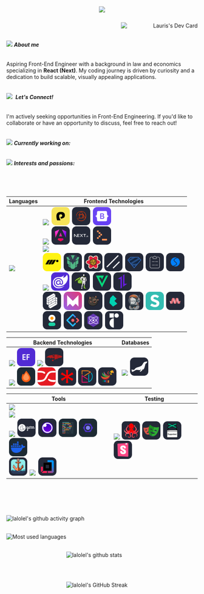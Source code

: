 <h1 align="center">
      <img src="assets/bannergit.PNG" width="700">  <br>
</h1>

<a align="right" href="https://app.daily.dev/lalolel"><img align="right" src="https://api.daily.dev/devcards/v2/ViPfCjkOIeySyy17CJe7q.png?type=default&r=n2r" width="40%" alt="Lauris's Dev Card"/></a>


<br />

                                                                                                                                                                                                                                                                                                                                          
<br />

<img src="https://media.giphy.com/media/SuMDGykHJRisZX5B3p/giphy.gif?cid=ecf05e47ig7gchgx59anj4cspf87v0cgowrcxi0i99atkpak&ep=v1_stickers_related&rid=giphy.gif&ct=s" width="80">&nbsp;***About me***  <br>
<br />
<br />
Aspiring Front-End Engineer with a background in law and economics specializing in **React (Next)**.  My coding journey is driven by curiosity and a dedication to build scalable, visually appealing applications. <br>
<br />
<br />
<img src="https://i.giphy.com/14APLG463ouIBK5J4W.webp" width="80">&nbsp; ***Let's Connect!***  <br>
<br />
<br />
I'm actively seeking opportunities in Front-End Engineering. If you'd like to collaborate or have an opportunity to discuss, feel free to reach out! <br>
<br />
<br />
<img src="https://media2.giphy.com/media/zbUo2XYK8OjAtQQw6v/200.webp" width="60">&nbsp;***Currently working on:***  <br>
<br />
<br />
<img src="https://i.giphy.com/sKronBysxbFnAtWpyg.webp" width="60">&nbsp;***Interests and passions:***  <br>

<br />
<br />
<br />



| **Languages** | **Frontend Technologies** |
| --- | --- |
| <img src="https://skillicons.dev/icons?i=js,ts,cs,html,css,bash" /> | <div align="left"><img src="https://skillicons.dev/icons?i=react,sass,vue,pinia" />&hairsp;&hairsp;&hairsp;&hairsp;&hairsp;<img width="48px" height="48px" src="https://raw.githubusercontent.com/Edanriell/Edanriell/main/assets/icons/PandaCss.svg"/>&hairsp;&hairsp;&hairsp;&hairsp;&hairsp;<img width="48px" height="48px" src="https://raw.githubusercontent.com/Edanriell/Edanriell/main/assets/icons/PostCSS-Dark.svg" />&hairsp;&hairsp;&hairsp;&hairsp;&hairsp;<img width="48px" height="48px" src="https://raw.githubusercontent.com/lalolel/lalolel/main/assets/icons/Bootstrap.svg" /></div><div align="left"><img src="https://skillicons.dev/icons?i=styledcomponents,tailwind,materialui,threejs" />&hairsp;&hairsp;&hairsp;&hairsp;&hairsp;<img width="48px" height="48px" src="https://raw.githubusercontent.com/Edanriell/Edanriell/main/assets/icons/Angular-Dark.svg" />&hairsp;&hairsp;&hairsp;&hairsp;&hairsp;<img width="48px" height="48px" src="https://raw.githubusercontent.com/Edanriell/Edanriell/main/assets/icons/Next-Dark.svg" />&hairsp;&hairsp;&hairsp;&hairsp;&hairsp;<img width="48px" height="48px" src="https://raw.githubusercontent.com/Edanriell/Edanriell/main/assets/icons/FormKit-Dark.svg" /></div><div align="left"><img src="https://skillicons.dev/icons?i=svelte,astro,less,vuetify,remix,solidjs,jquery" /></div><div align="left"><img width="48px" height="48px" src="https://raw.githubusercontent.com/Edanriell/Edanriell/main/assets/icons/Motion.svg" />&hairsp;&hairsp;&hairsp;&hairsp;&hairsp;<img width="48px" height="48px" src="https://raw.githubusercontent.com/Edanriell/Edanriell/main/assets/icons/PrimeVue-Dark.svg" />&hairsp;&hairsp;&hairsp;&hairsp;&hairsp;<img width="48px" height="48px" src="https://raw.githubusercontent.com/Edanriell/Edanriell/main/assets/icons/ReactQuery-Dark.svg" />&hairsp;&hairsp;&hairsp;&hairsp;<img width="48px" height="48px" src="https://raw.githubusercontent.com/Edanriell/Edanriell/main/assets/icons/Shadcn-Dark.svg" />&hairsp;&hairsp;&hairsp;&hairsp;&hairsp;<img width="48px" height="48px" src="https://raw.githubusercontent.com/Edanriell/Edanriell/main/assets/icons/Zod-Dark.svg" />&hairsp;&hairsp;&hairsp;&hairsp;&hairsp;<img width="48px" height="48px" src="https://raw.githubusercontent.com/Edanriell/Edanriell/main/assets/icons/ReactHookForm-Dark.svg" />&hairsp;&hairsp;&hairsp;&hairsp;&hairsp;<img width="48px" height="48px" src="https://raw.githubusercontent.com/Edanriell/Edanriell/main/assets/icons/Swiper-Dark.svg" /></div><div align="left"><img src="https://skillicons.dev/icons?i=emotion,redux,nuxtjs" />&hairsp;&hairsp;&hairsp;&hairsp;<img width="48px" height="48px" src="https://raw.githubusercontent.com/Edanriell/Edanriell/main/assets/icons/Blazor.svg" />&hairsp;&hairsp;&hairsp;&hairsp;&hairsp;<img width="48px" height="48px" src="https://raw.githubusercontent.com/Edanriell/Edanriell/main/assets/icons/Gsap-Dark.svg" />&hairsp;&hairsp;&hairsp;&hairsp;&hairsp;&hairsp;<img width="48px" height="48px" src="https://raw.githubusercontent.com/Edanriell/Edanriell/main/assets/icons/VeeValidate-Dark.svg" />&hairsp;&hairsp;&hairsp;&hairsp;&hairsp;<img width="48px" height="48px" src="https://raw.githubusercontent.com/Edanriell/Edanriell/main/assets/icons/Axios-Dark.svg" /></div><div align="left"><img width="48px" height="48px" src="https://raw.githubusercontent.com/Edanriell/Edanriell/main/assets/icons/Formik-Dark.svg"/>&hairsp;&hairsp;&hairsp;&hairsp;&hairsp;<img width="48px" height="48px" src="https://raw.githubusercontent.com/Edanriell/Edanriell/main/assets/icons/FramerMotion.svg" />&hairsp;&hairsp;&hairsp;&hairsp;&hairsp;<img width="48px" height="48px" src="https://raw.githubusercontent.com/Edanriell/Edanriell/refs/heads/main/assets/icons/Zustand-Dark.svg" />&hairsp;&hairsp;&hairsp;&hairsp;<img width="48px" height="48px" src="https://raw.githubusercontent.com/Edanriell/Edanriell/refs/heads/main/assets/icons/Bulma-Dark.svg" />&hairsp;&hairsp;&hairsp;&hairsp;&hairsp;<img width="48px" height="48px" src="https://raw.githubusercontent.com/Edanriell/Edanriell/refs/heads/main/assets/icons/Foundation-Dark.svg" />&hairsp;&hairsp;&hairsp;&hairsp;&hairsp;<img width="48px" height="48px" src="https://raw.githubusercontent.com/Edanriell/Edanriell/refs/heads/main/assets/icons/SemanticUI.svg" />&hairsp;&hairsp;&hairsp;&hairsp;&hairsp;<img width="48px" height="48px" src="https://raw.githubusercontent.com/Edanriell/Edanriell/refs/heads/main/assets/icons/Materialize-Dark.svg" /></div><div><img width="48px" height="48px" src="https://raw.githubusercontent.com/Edanriell/Edanriell/refs/heads/main/assets/icons/DaisyUi-Dark.svg" />&hairsp;&hairsp;&hairsp;&hairsp;&hairsp;<img width="48px" height="48px" src="https://raw.githubusercontent.com/Edanriell/Edanriell/refs/heads/main/assets/icons/Ant-Design-Dark.svg" />&hairsp;&hairsp;&hairsp;&hairsp;&hairsp;<img width="48px" height="48px" src="https://raw.githubusercontent.com/Edanriell/Edanriell/refs/heads/main/assets/icons/Preact-Dark.svg" />&hairsp;&hairsp;&hairsp;&hairsp;&hairsp;<img width="48px" height="48px" src="https://raw.githubusercontent.com/Edanriell/Edanriell/refs/heads/main/assets/icons/Radix-Dark.svg" /></div> |

| **Backend Technologies** | **Databases** |
| --- | --- |
| <div align="left"><img src="https://skillicons.dev/icons?i=dotnet" />&hairsp;&hairsp;&hairsp;&hairsp;<img width="48px" height="48px" src="https://raw.githubusercontent.com/Edanriell/Edanriell/main/assets/icons/Ef-Core.svg" />&hairsp;&hairsp;&hairsp;&hairsp;<img src="https://skillicons.dev/icons?i=nodejs,express,nestjs,prisma" />&hairsp;&hairsp;&hairsp;&hairsp;<img width="48px" height="48px" src="https://raw.githubusercontent.com/Edanriell/Edanriell/main/assets/icons/Mongoose-Dark.svg" /></div><div><img src="https://skillicons.dev/icons?i=supabase,bun" />&hairsp;&hairsp;&hairsp;&hairsp;<img width="48px" height="48px" src="https://raw.githubusercontent.com/Edanriell/Edanriell/main/assets/icons/Hono-Dark.svg" />&hairsp;&hairsp;&hairsp;&hairsp;&hairsp;<img width="48px" height="48px" src="https://raw.githubusercontent.com/Edanriell/Edanriell/main/assets/icons/AutoMapper.svg" />&hairsp;&hairsp;&hairsp;&hairsp;<img width="48px" height="48px" src="https://raw.githubusercontent.com/Edanriell/Edanriell/main/assets/icons/FluentValidation-Dark.svg" />&hairsp;&hairsp;&hairsp;&hairsp;<img width="48px" height="48px" src="https://raw.githubusercontent.com/Edanriell/Edanriell/main/assets/icons/Dapper-Dark.svg" />&hairsp;&hairsp;&hairsp;&hairsp;<img width="48px" height="48px" src="https://raw.githubusercontent.com/Edanriell/Edanriell/main/assets/icons/Polly-Dark.svg" /></div> | <img src="https://skillicons.dev/icons?i=mongodb,mysql,postgres,sqlite" />&hairsp;&hairsp;&hairsp;&hairsp;&hairsp;<img width="48px" height="48px" src="https://raw.githubusercontent.com/Edanriell/Edanriell/main/assets/icons/MariaDB-Dark.svg"/> |

| **Tools** | **Testing** |
| --- | --- |
| <div align="left"><img src="https://skillicons.dev/icons?i=figma,ps,postman,vscode,visualstudio,github,git" /></div><div align="left"><img src="https://skillicons.dev/icons?i=webstorm,rider,idea,clion,azure,netlify,vercel" /></div><div align="left"><img src="https://skillicons.dev/icons?i=npm,pnpm" />&hairsp;&hairsp;&hairsp;&hairsp;&hairsp;<img width="48px" height="48px" src="https://raw.githubusercontent.com/Edanriell/Edanriell/main/assets/icons/Yarn-Dark.svg"/>&hairsp;&hairsp;&hairsp;&hairsp;&hairsp;<img width="48px" height="48px" src="https://raw.githubusercontent.com/Edanriell/Edanriell/main/assets/icons/Insomnia-Dark.svg"/>&hairsp;&hairsp;&hairsp;&hairsp;&hairsp;<img width="48px" height="48px" src="https://raw.githubusercontent.com/Edanriell/Edanriell/main/assets/icons/Prettier.svg"/>&hairsp;&hairsp;&hairsp;&hairsp;<img width="48px" height="48px" src="https://raw.githubusercontent.com/Edanriell/Edanriell/main/assets/icons/ESLint-Dark.svg"/>&hairsp;&hairsp;&hairsp;&hairsp;&hairsp;<img width="48px" height="48px" src="https://raw.githubusercontent.com/Edanriell/Edanriell/main/assets/icons/Docker-Dark.svg"/></div><div><img width="48px" height="48px" src="https://raw.githubusercontent.com/Edanriell/Edanriell/main/assets/icons/OxidationCompiler-Dark.svg"/>&hairsp;&hairsp;&hairsp;&hairsp;&hairsp;<img src="https://skillicons.dev/icons?i=gulp,webpack,vite" />&hairsp;&hairsp;&hairsp;&hairsp;&hairsp;<img width="48px" height="48px" src="https://raw.githubusercontent.com/Edanriell/Edanriell/main/assets/icons/TurboPack-Dark.svg"/></div> | <img src="https://skillicons.dev/icons?i=vitest,jest,cypress" />&hairsp;&hairsp;&hairsp;&hairsp;<img width="48px" height="48px" src="https://raw.githubusercontent.com/Edanriell/Edanriell/main/assets/icons/TestingLibrary-Dark.svg" />&hairsp;&hairsp;&hairsp;&hairsp;&hairsp;<img width="48px" height="48px" src="https://raw.githubusercontent.com/Edanriell/Edanriell/main/assets/icons/Playwright-Dark.svg"/>&hairsp;&hairsp;&hairsp;&hairsp;&hairsp;<img width="48px" height="48px" src="https://raw.githubusercontent.com/Edanriell/Edanriell/main/assets/icons/Puppeteer-Dark.svg"/>&hairsp;&hairsp;&hairsp;&hairsp;&hairsp;<img width="48px" height="48px" src="https://raw.githubusercontent.com/lalolel/lalolel/main/assets/icons/Storybook-Dark.svg"/> |

<br />
<br />
<br />
<br />

![lalolel's github activity graph](https://github-readme-activity-graph.vercel.app/graph?username=lalolel&theme=rogue&radius=10)

<br />

<img align="left" height="370px" src="https://github-readme-stats.vercel.app/api/top-langs/?username=lalolel&count_private=true&theme=ambient_gradient&border_radius=10&layout=donut-vertical&langs_count=12" alt="Most used languages" />


<br />
<br />

![lalolel's github stats](https://github-readme-stats.vercel.app/api?username=lalolel&show_icons=true&theme=ambient_gradient&border_radius=16&rank_icon=default)

<br />
<br />

![lalolel's GitHub Streak](https://github-readme-streak-stats.herokuapp.com/?user=lalolel&theme=ambient_gradient&border_radius=16&card_width=467)

<br />
<br />

<!--
## <img src="https://raw.githubusercontent.com/lalolel/lalolel/main/pics/ascii2.gif" width="45"/>&nbsp; ***Languages and Tools*** 
  
<h2><b><i align='center'> ⚡ Experiences: <br> <b /></i></h2>
  
![Web Development](https://img.shields.io/badge/Web%20Development-20232A?style=for-the-badge&logo=Web%20Development&logoColor=61DAFB)
![App Development](https://img.shields.io/badge/App%20Development-20232A?style=for-the-badge&logo=App%20Development&logoColor=61DAFB)


<h2><b><i align='center'> 🕸️ Web Dev Tools: <br> <b /></i></h2>
  
![HTML5](https://img.shields.io/badge/HTML5-E34F26?style=for-the-badge&logo=html5&logoColor=white)
![CSS3](https://img.shields.io/badge/CSS3-1572B6?style=for-the-badge&logo=css3&logoColor=whit)
![JavaScript](https://img.shields.io/badge/JavaScript-F7DF1E?style=for-the-badge&logo=javascript&logoColor=black)
![Typescript](https://img.shields.io/badge/TypeScript-007ACC?style=for-the-badge&logo=typescript&logoColor=white)
![React](https://img.shields.io/badge/React-20232A?style=for-the-badge&logo=react&logoColor=61DAFB)
![Next JS](https://img.shields.io/badge/Next-black?style=for-the-badge&logo=next.js&logoColor=whit)
![TailwindCSS](https://img.shields.io/badge/tailwindcss-%2338B2AC.svg?style=for-the-badge&logo=tailwind-css&logoColor=white)
![Bootstrap](https://img.shields.io/badge/Bootstrap-563D7C?style=for-the-badge&logo=bootstrap&logoColor=white)
Jquery

<br />
  

<h2><b><i align='center'> 📚 Languages: <br> <b /></i></h2>
  
![Typescript](https://img.shields.io/badge/TypeScript-007ACC?style=for-the-badge&logo=typescript&logoColor=white)
![JavaScript](https://img.shields.io/badge/JavaScript-F7DF1E?style=for-the-badge&logo=javascript&logoColor=black)
Python
Java

  


<h2><b><i align='center'> 📅 Databases: <br> <b /></i></h2>
  
Google Cloud 
MySql
Oracle

  
<h2><b><i align='center'> 🛠️ Frameworks: <br> <b /></i></h2>
  
Django
Next
React
Node.js
Angular
Vue.js





<h2><b><i align='center'> 📱 Mobile Dev Tools: <br> <b /></i></h2>
  
![React Native](https://img.shields.io/badge/React_Native-20232A?style=for-the-badge&logo=react&logoColor=61DAFB "React Native")


<h2><b><i align='center'> 📄 Code Editors: <br> <b /></i></h2>
  
![Visual Studio Code](https://img.shields.io/badge/Visual%20Studio%20Code-20232A?style=for-the-badge&logo=Visual%20Studio%20Code&logoColor=61DAFB)
![Android Studio](https://img.shields.io/badge/Android%20Studio-20232A?style=for-the-badge&logo=Android%20Studio&logoColor=61DAFB)
![Intellij Idea](https://img.shields.io/badge/Intellij%20Idea-20232A?style=for-the-badge&logo=Intellij%20Idea&logoColor=61DAFB)










**lalolel/lalolel** is a ✨ _special_ ✨ repository because its `README.md` (this file) appears on your GitHub profile.

Here are some ideas to get you started:

- 🔭 I’m currently working on ...
- 🌱 I’m currently learning ...
- 👯 I’m looking to collaborate on ...
- 🤔 I’m looking for help with ...
- 💬 Ask me about ...
- 📫 How to reach me: ...
- 😄 Pronouns: ...
- ⚡ Fun fact: ...


[![C](https://camo.githubusercontent.com/5859172b2d0854f4d70d35118ae1fbb8d92f967ea654f1bb1bdae4a346d03926/68747470733a2f2f696d672e736869656c64732e696f2f62616467652f632d2532333030353939432e7376673f7374796c653d666f722d7468652d6261646765266c6f676f3d63266c6f676f436f6c6f723d7768697465)](https://github.com/RanaRabees)
[![C++](https://camo.githubusercontent.com/891c1fd9d2ab2adf1053e8514f469b94049769ccd9d2765c8e06e9c1b6da1b8c/68747470733a2f2f696d672e736869656c64732e696f2f62616467652f632b2b2d2532333030353939432e7376673f7374796c653d666f722d7468652d6261646765266c6f676f3d63253242253242266c6f676f436f6c6f723d7768697465)](https://github.com/RanaRabees)
[![Kotlin](https://camo.githubusercontent.com/cdf0b26edbf443b16d9b2357b76f8557d527e4d80625fb844d5342462d654e9a/68747470733a2f2f696d672e736869656c64732e696f2f62616467652f6b6f746c696e2d2532333030393544352e7376673f7374796c653d666f722d7468652d6261646765266c6f676f3d6b6f746c696e266c6f676f436f6c6f723d7768697465)](https://github.com/RanaRabees)
[![Php](https://camo.githubusercontent.com/b7e290d2aeff9829bba45e897265ceebd34b25f6f7efba4b08e1b23cfe0815e7/68747470733a2f2f696d672e736869656c64732e696f2f62616467652f7068702d2532333737374242342e7376673f7374796c653d666f722d7468652d6261646765266c6f676f3d706870266c6f676f436f6c6f723d7768697465)](https://github.com/RanaRabees)
[![MarkDown](https://camo.githubusercontent.com/a44844ce4d3bf26f4685d5ae0e0fab359cdeca62ad71c675d3d89fd30f418665/68747470733a2f2f696d672e736869656c64732e696f2f62616467652f6d61726b646f776e2d2532333030303030302e7376673f7374796c653d666f722d7468652d6261646765266c6f676f3d6d61726b646f776e266c6f676f436f6c6f723d7768697465)](https://github.com/RanaRabees)
[![Ruby](https://camo.githubusercontent.com/5b61735c54b91b851198d6de978a3ff3f3f9b5c2428bd5ed7f28ced1c93a181c/68747470733a2f2f696d672e736869656c64732e696f2f62616467652f727562792d2532334343333432442e7376673f7374796c653d666f722d7468652d6261646765266c6f676f3d72756279266c6f676f436f6c6f723d7768697465)](https://github.com/RanaRabees)
[![Swift](https://camo.githubusercontent.com/55e1508d75defa7d658205a949df888cfc46f1fc0c933478c71a7d9bd208029a/68747470733a2f2f696d672e736869656c64732e696f2f62616467652f73776966742d4635344132413f7374796c653d666f722d7468652d6261646765266c6f676f3d7377696674266c6f676f436f6c6f723d7768697465)](https://github.com/RanaRabees)

<h2><b><i align='center'> ☁️ Clouds: <br> <b /></i></h2>
  
[![Vercel](https://camo.githubusercontent.com/22547aa007860433c23771dfd59d184297d9433adcf3082be8515a28a16cd875/68747470733a2f2f696d672e736869656c64732e696f2f62616467652f76657263656c2d2532333030303030302e7376673f7374796c653d666f722d7468652d6261646765266c6f676f3d76657263656c266c6f676f436f6c6f723d7768697465)](https://github.com/RanaRabees)
[![AWS](https://camo.githubusercontent.com/9281daa5684971fd3325661e3dd5fea86b21a902e3741a556fb636fbf0e2f3d4/68747470733a2f2f696d672e736869656c64732e696f2f62616467652f4157532d2532334646393930302e7376673f7374796c653d666f722d7468652d6261646765266c6f676f3d616d617a6f6e2d617773266c6f676f436f6c6f723d7768697465)](https://github.com/RanaRabees)
[![Azure](https://camo.githubusercontent.com/bdceff7844d6316ebd4afb3ef39502a89bc897b84819844c7dafb867e44d07ec/68747470733a2f2f696d672e736869656c64732e696f2f62616467652f617a7572652d2532333030373243362e7376673f7374796c653d666f722d7468652d6261646765266c6f676f3d617a7572652d6465766f7073266c6f676f436f6c6f723d7768697465)](https://github.com/RanaRabees)
[![Heroku](https://camo.githubusercontent.com/d18f98a93a8ca015503870e592f96dbdf86f41048e9de1fbbbd4b2dcc7c456b1/68747470733a2f2f696d672e736869656c64732e696f2f62616467652f6865726f6b752d2532333433303039382e7376673f7374796c653d666f722d7468652d6261646765266c6f676f3d6865726f6b75266c6f676f436f6c6f723d7768697465)](https://github.com/RanaRabees)
[![Netlify](https://camo.githubusercontent.com/dfb4109b571fbeb03ce2fe6eefb9eb9a3ca63e618e57002cc4b17d784baea807/68747470733a2f2f696d672e736869656c64732e696f2f62616467652f6e65746c6966792d2532333030303030302e7376673f7374796c653d666f722d7468652d6261646765266c6f676f3d6e65746c696679266c6f676f436f6c6f723d23303043374237)](https://github.com/RanaRabees)
[![FireBase](https://camo.githubusercontent.com/a65fcdf7030d79c00f4c3d8bab84de39107f5777fca4d12f0cb64440015183fe/68747470733a2f2f696d672e736869656c64732e696f2f62616467652f66697265626173652d2532333033394245352e7376673f7374796c653d666f722d7468652d6261646765266c6f676f3d6669726562617365)](https://github.com/RanaRabees)
[![Digital Ocean](https://camo.githubusercontent.com/34424849aa826b133406acdd126f455a7eb5d0369d2dac3d28ddbfcc40e054a9/68747470733a2f2f696d672e736869656c64732e696f2f62616467652f4469676974616c4f6365616e2d2532333031363766662e7376673f7374796c653d666f722d7468652d6261646765266c6f676f3d6469676974616c4f6365616e266c6f676f436f6c6f723d7768697465)](https://github.com/RanaRabees)
[![PythonAnywhere](https://img.shields.io/badge/PythonAnywhere-20232A?style=for-the-badge&logo=PythonAnywhere&logoColor=61DAFB)](https://github.com/RanaRabees)
[![GitJetpack](https://img.shields.io/badge/GitJetpack-20232A?style=for-the-badge&logo=GitJetpack&logoColor=61DAFB)](https://github.com/RanaRabees)

<h2><b><i align='center'> ⚙️ Servers: <br> <b /></i></h2>
  
[![Apache](https://camo.githubusercontent.com/acff88bd2d82eff6ea10c73fbca11dd9cb70137751ef44d5f60879e5899ce37b/68747470733a2f2f696d672e736869656c64732e696f2f62616467652f6170616368652d2532334434323032392e7376673f7374796c653d666f722d7468652d6261646765266c6f676f3d617061636865266c6f676f436f6c6f723d7768697465)](https://github.com/RanaRabees)
[![Microsoft Sql Server](https://camo.githubusercontent.com/84fa7f6c26f4067f74daaf973dfd43b2547111617349ce2256ed3c42df2b7722/68747470733a2f2f696d672e736869656c64732e696f2f62616467652f4d6963726f736f667425323053514c25323053657665722d4343323932373f7374796c653d666f722d7468652d6261646765266c6f676f3d6d6963726f736f667425323073716c253230736572766572266c6f676f436f6c6f723d7768697465)](https://github.com/RanaRabees)
  


frameworks
[![Flask](https://camo.githubusercontent.com/43c40e9f61f01e780f4cfed5dafda9e3494310ba1b6ea11e20c4949e556a47c3/68747470733a2f2f696d672e736869656c64732e696f2f62616467652f666c61736b2d2532333030302e7376673f7374796c653d666f722d7468652d6261646765266c6f676f3d666c61736b266c6f676f436f6c6f723d7768697465)]
[![Gatsby](https://camo.githubusercontent.com/9b7982c2f9e3a972e53616030d446d32cb68c46cc7a5d97376126c615063d769/68747470733a2f2f696d672e736869656c64732e696f2f62616467652f4761747362792d2532333636333339392e7376673f7374796c653d666f722d7468652d6261646765266c6f676f3d676174736279266c6f676f436f6c6f723d7768697465)]



code editors
[![Jupiter Lab](https://img.shields.io/badge/Jupiter%20Lab-20232A?style=for-the-badge&logo=Jupiter%20Lab&logoColor=61DAFB)](https://github.com/RanaRabees)
[![Spider Lab](https://img.shields.io/badge/Spider%20Lab-20232A?style=for-the-badge&logo=Spider%20Lab&logoColor=61DAFB)](https://github.com/RanaRabees)
[![Sublime](https://img.shields.io/badge/Sublime-20232A?style=for-the-badge&logo=Sublime&logoColor=61DAFB)](https://github.com/RanaRabees)
[![Atom](https://img.shields.io/badge/Atom-20232A?style=for-the-badge&logo=Atom&logoColor=61DAFB)](https://github.com/RanaRabees)

-->

